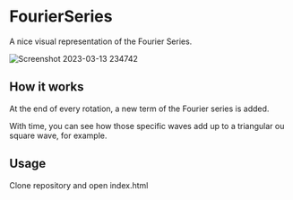 # FourierSeries

A nice visual representation of the Fourier Series.

![Screenshot 2023-03-13 234742](https://user-images.githubusercontent.com/78967454/224880155-485f0512-bf65-4962-b802-762c9949a839.png)

## How it works
At the end of every rotation, a new term of the Fourier series is added.

With time, you can see how those specific waves add up to a triangular ou square wave, for example.

## Usage
Clone repository and open index.html
